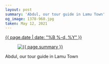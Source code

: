 ```yaml
---
layout: post
summary: 'Abdul, our tour guide in Lamu Town'
og_image: 1378-960.jpg
taken: May 12, 2021
---
```


<div class="post">
 <time>
  <a href="/1378">
   {{ page.date | date: "%B %-d, %Y" }}
  </a>
 </time>
 <a href="/1378">
  <figure data-taken="5/12/2021">
   <img alt="{{ page.summary }}" sizes="(min-width: 700px) 50vw, calc(100vw - 2rem)" src="{{ site.assets_url }}/1378-480.jpg" srcset="{{ site.assets_url }}/1378-240.jpg 240w, {{ site.assets_url }}/1378-480.jpg 480w, {{ site.assets_url }}/1378-720.jpg 720w, {{ site.assets_url }}/1378-960.jpg 960w"/>
  </figure>
 </a>
 <span>
  Abdul, our tour guide in Lamu Town
 </span>
</div>
